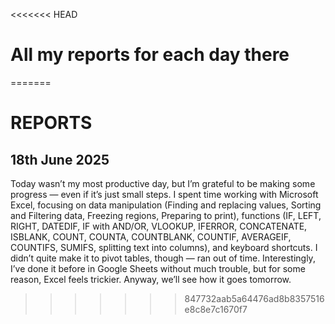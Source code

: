 <<<<<<< HEAD
# All my reports for each day there
=======
# REPORTS

## 18th June 2025

Today wasn’t my most productive day, but I’m grateful to be making some progress — even if it’s just small steps. I spent time working with Microsoft Excel, focusing on data manipulation (Finding and replacing values, Sorting and Filtering data, Freezing regions, Preparing to print), functions (IF, LEFT, RIGHT, DATEDIF, IF with AND/OR, VLOOKUP, IFERROR, CONCATENATE, ISBLANK, COUNT, COUNTA, COUNTBLANK, COUNTIF, AVERAGEIF, COUNTIFS, SUMIFS, splitting text into columns), and keyboard shortcuts. I didn’t quite make it to pivot tables, though — ran out of time. Interestingly, I’ve done it before in Google Sheets without much trouble, but for some reason, Excel feels trickier. Anyway, we’ll see how it goes tomorrow.

>>>>>>> 847732aab5a64476ad8b8357516e8c8e7c1670f7
